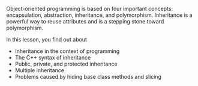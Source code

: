 [//]: # (### Introduction)

Object-oriented programming is based on four important concepts: encapsulation, abstraction, inheritance, and polymorphism. Inheritance is a powerful way to reuse attributes and is a stepping stone toward polymorphism.

In this lesson, you find out about

- Inheritance in the context of programming
- The C++ syntax of inheritance
- Public, private, and protected inheritance
- Multiple inheritance
- Problems caused by hiding base class methods and slicing
